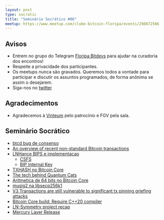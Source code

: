 ```yaml
---
layout: post
type: socratic
title: "Seminário Socrático #06"
meetup: https://www.meetup.com/clube-bitcoin-floripa/events/298872566
---
```


## Avisos

- Entrem no grupo do Telegram [Floripa Bitdevs](https://t.me/+NX48UXH0WVZiZTIx) para ajudar na curadoria dos encontros!
- Respeite a privacidade dos participantes. 
- Os meetups nunca são gravados. Queremos todos a vontade para participar e discutir os assuntos programados, de forma anônima se assim o desejarem.
- Siga-nos no [twitter](https://twitter.com/floripabitdevs)

## Agradecimentos

- Agradecemos à [Vinteum](https://vinteum.org/) pelo patrocínio e FGV pela sala.

## Seminário Socrático

* [btcd bug de consenso](https://bitcoinops.org/en/newsletters/2024/01/24/#disclosure-of-fixed-consensus-failure-in-btcd)
* [An overview of recent non-standard Bitcoin transactions](https://b10c.me/observations/09-non-standard-transactions/)
* [LNHance BIPS e implementacao](https://delvingbitcoin.org/t/lnhance-bips-and-implementation/376)
    * [CSFS](https://github.com/bitcoin/bips/pull/1535)
    * [BIP Internal Key](https://github.com/bitcoin/bips/pull/1534)
* [TXHASH no Bitcoin Core](https://github.com/bitcoin/bitcoin/pull/29050)
* [The tech behind Quantum Cats](https://twitter.com/rot13maxi/status/1745983083608789345)
* [Aritmetica de 64 bits no Bitcoin Core](https://delvingbitcoin.org/t/64-bit-arithmetic-soft-fork/397/3)
* [musig2 na libsecp256k1](https://github.com/bitcoin-core/secp256k1/pull/1479)
* [V3 Transactions are still vulnerable to significant tx pinning griefing attacks](https://lists.linuxfoundation.org/pipermail/bitcoin-dev/2023-December/022211.html)
* [Bitcoin Core build: Require C++20 compiler](https://github.com/bitcoin/bitcoin/pull/28349)
* [LN-Symmetry project recap](https://delvingbitcoin.org/t/ln-symmetry-project-recap/359/1)
* [Mercury Layer Release](https://mercurylayer.com/)
